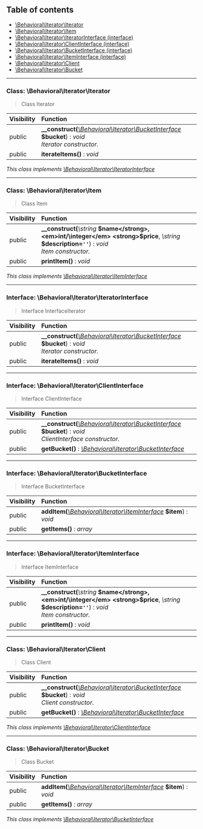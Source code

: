 ## Table of contents

- [\Behavioral\Iterator\Iterator](#class-behavioraliteratoriterator)
- [\Behavioral\Iterator\Item](#class-behavioraliteratoritem)
- [\Behavioral\Iterator\IteratorInterface (interface)](#interface-behavioraliteratoriteratorinterface)
- [\Behavioral\Iterator\ClientInterface (interface)](#interface-behavioraliteratorclientinterface)
- [\Behavioral\Iterator\BucketInterface (interface)](#interface-behavioraliteratorbucketinterface)
- [\Behavioral\Iterator\ItemInterface (interface)](#interface-behavioraliteratoriteminterface)
- [\Behavioral\Iterator\Client](#class-behavioraliteratorclient)
- [\Behavioral\Iterator\Bucket](#class-behavioraliteratorbucket)

<hr />

### Class: \Behavioral\Iterator\Iterator

> Class Iterator

| Visibility | Function |
|:-----------|:---------|
| public | <strong>__construct(</strong><em>[\Behavioral\Iterator\BucketInterface](#interface-behavioraliteratorbucketinterface)</em> <strong>$bucket</strong>)</strong> : <em>void</em><br /><em>Iterator constructor.</em> |
| public | <strong>iterateItems()</strong> : <em>void</em> |

*This class implements [\Behavioral\Iterator\IteratorInterface](#interface-behavioraliteratoriteratorinterface)*

<hr />

### Class: \Behavioral\Iterator\Item

> Class Item

| Visibility | Function |
|:-----------|:---------|
| public | <strong>__construct(</strong><em>\string</em> <strong>$name</strong>, <em>int/\integer</em> <strong>$price</strong>, <em>\string</em> <strong>$description=`''`</strong>)</strong> : <em>void</em><br /><em>Item constructor.</em> |
| public | <strong>printItem()</strong> : <em>void</em> |

*This class implements [\Behavioral\Iterator\ItemInterface](#interface-behavioraliteratoriteminterface)*

<hr />

### Interface: \Behavioral\Iterator\IteratorInterface

> Interface InterfaceIterator

| Visibility | Function |
|:-----------|:---------|
| public | <strong>__construct(</strong><em>[\Behavioral\Iterator\BucketInterface](#interface-behavioraliteratorbucketinterface)</em> <strong>$bucket</strong>)</strong> : <em>void</em><br /><em>Iterator constructor.</em> |
| public | <strong>iterateItems()</strong> : <em>void</em> |

<hr />

### Interface: \Behavioral\Iterator\ClientInterface

> Interface ClientInterface

| Visibility | Function |
|:-----------|:---------|
| public | <strong>__construct(</strong><em>[\Behavioral\Iterator\BucketInterface](#interface-behavioraliteratorbucketinterface)</em> <strong>$bucket</strong>)</strong> : <em>void</em><br /><em>ClientInterface constructor.</em> |
| public | <strong>getBucket()</strong> : <em>[\Behavioral\Iterator\BucketInterface](#interface-behavioraliteratorbucketinterface)</em> |

<hr />

### Interface: \Behavioral\Iterator\BucketInterface

> Interface BucketInterface

| Visibility | Function |
|:-----------|:---------|
| public | <strong>addItem(</strong><em>[\Behavioral\Iterator\ItemInterface](#interface-behavioraliteratoriteminterface)</em> <strong>$item</strong>)</strong> : <em>void</em> |
| public | <strong>getItems()</strong> : <em>array</em> |

<hr />

### Interface: \Behavioral\Iterator\ItemInterface

> Interface ItemInterface

| Visibility | Function |
|:-----------|:---------|
| public | <strong>__construct(</strong><em>\string</em> <strong>$name</strong>, <em>int/\integer</em> <strong>$price</strong>, <em>\string</em> <strong>$description=`''`</strong>)</strong> : <em>void</em><br /><em>Item constructor.</em> |
| public | <strong>printItem()</strong> : <em>void</em> |

<hr />

### Class: \Behavioral\Iterator\Client

> Class Client

| Visibility | Function |
|:-----------|:---------|
| public | <strong>__construct(</strong><em>[\Behavioral\Iterator\BucketInterface](#interface-behavioraliteratorbucketinterface)</em> <strong>$bucket</strong>)</strong> : <em>void</em><br /><em>Client constructor.</em> |
| public | <strong>getBucket()</strong> : <em>[\Behavioral\Iterator\BucketInterface](#interface-behavioraliteratorbucketinterface)</em> |

*This class implements [\Behavioral\Iterator\ClientInterface](#interface-behavioraliteratorclientinterface)*

<hr />

### Class: \Behavioral\Iterator\Bucket

> Class Bucket

| Visibility | Function |
|:-----------|:---------|
| public | <strong>addItem(</strong><em>[\Behavioral\Iterator\ItemInterface](#interface-behavioraliteratoriteminterface)</em> <strong>$item</strong>)</strong> : <em>void</em> |
| public | <strong>getItems()</strong> : <em>array</em> |

*This class implements [\Behavioral\Iterator\BucketInterface](#interface-behavioraliteratorbucketinterface)*

